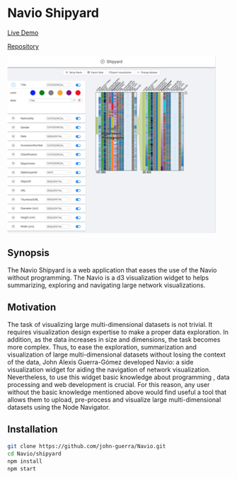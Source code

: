 # Navio Shipyard

[Live Demo](https://john-guerra.github.io/Navio/shipyard/build/)

[Repository](https://github.com/john-guerra/Navio/shipyard)

<img src="demo.png" alt="Navio Shipyard" height="400">

## Synopsis
The Navio Shipyard is a web application that eases the use of the Navio without programming. The Navio is a d3 visualization widget to helps summarizing, exploring and navigating large network visualizations.

## Motivation
The task of visualizing large multi-dimensional datasets is not trivial. It requires visualization design expertise to make a proper data exploration. In addition, as the data increases in size and dimensions, the task becomes more complex. Thus, to ease the exploration, summarization and visualization of large multi-dimensional datasets without losing the context of the data, John Alexis Guerra-Gómez developed Navio: a side visualization widget for aiding the navigation of network visualization. Nevertheless, to use this widget basic knowledge about programming , data processing and web development is crucial. For this reason, any user without the basic knowledge mentioned above would find useful a tool that allows them to upload, pre-process and visualize large multi-dimensional datasets using the Node Navigator.

## Installation
```sh
git clone https://github.com/john-guerra/Navio.git
cd Navio/shipyard
npm install
npm start
```